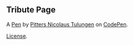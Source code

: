 Tribute Page
------------


A [Pen](https://codepen.io/nicolauzpitterz/pen/vYJYpjR) by [Pitters Nicolaus Tulungen](https://codepen.io/nicolauzpitterz) on [CodePen](https://codepen.io).

[License](https://codepen.io/nicolauzpitterz/pen/vYJYpjR/license).